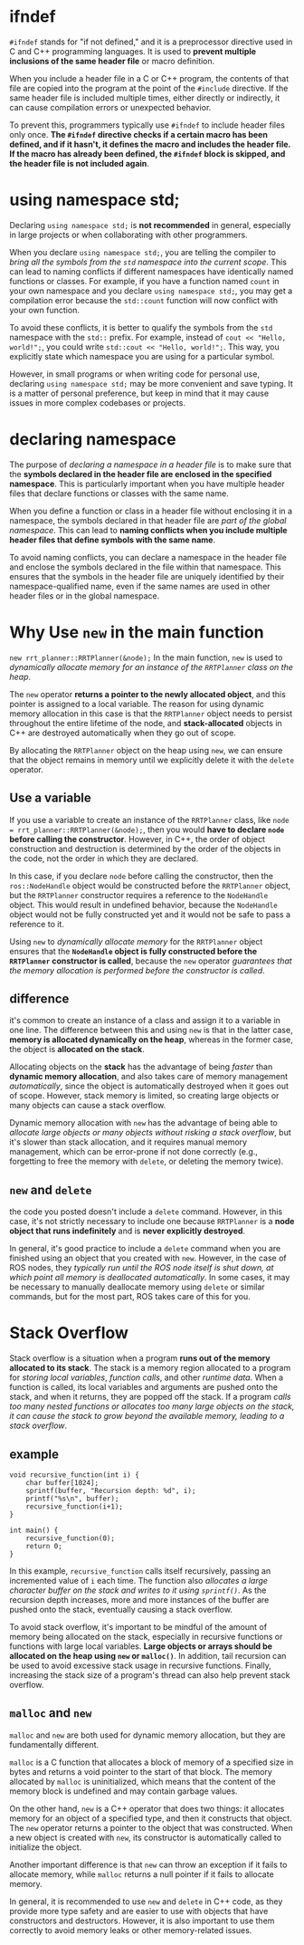 # ifndef
`#ifndef` stands for "if not defined," and it is a preprocessor directive used in C and C++ programming languages. It is used to **prevent multiple inclusions of the same header file** or macro definition.

When you include a header file in a C or C++ program, the contents of that file are copied into the program at the point of the `#include` directive. If the same header file is included multiple times, either directly or indirectly, it can cause compilation errors or unexpected behavior.

To prevent this, programmers typically use `#ifndef` to include header files only once. **The `#ifndef` directive checks if a certain macro has been defined, and if it hasn't, it defines the macro and includes the header file. If the macro has already been defined, the `#ifndef` block is skipped, and the header file is not included again**.

# using namespace std;
Declaring `using namespace std;` is **not recommended** in general, especially in large projects or when collaborating with other programmers.

When you declare `using namespace std;`, you are telling the compiler to _bring all the symbols from the `std` namespace into the current scope_. This can lead to naming conflicts if different namespaces have identically named functions or classes. For example, if you have a function named `count` in your own namespace and you declare `using namespace std;`, you may get a compilation error because the `std::count` function will now conflict with your own function.

To avoid these conflicts, it is better to qualify the symbols from the `std` namespace with the `std::` prefix. For example, instead of `cout << "Hello, world!";`, you could write `std::cout << "Hello, world!";`. This way, you explicitly state which namespace you are using for a particular symbol.

However, in small programs or when writing code for personal use, declaring `using namespace std;` may be more convenient and save typing. It is a matter of personal preference, but keep in mind that it may cause issues in more complex codebases or projects.
# declaring namespace
The purpose of _declaring a namespace in a header file_ is to make sure that the **symbols declared in the header file are enclosed in the specified namespace**. This is particularly important when you have multiple header files that declare functions or classes with the same name.

When you define a function or class in a header file without enclosing it in a namespace, the symbols declared in that header file are _part of the global namespace_. This can lead to **naming conflicts when you include multiple header files that define symbols with the same name**.

To avoid naming conflicts, you can declare a namespace in the header file and enclose the symbols declared in the file within that namespace. This ensures that the symbols in the header file are uniquely identified by their namespace-qualified name, even if the same names are used in other header files or in the global namespace.
# Why Use `new` in the main function
`new rrt_planner::RRTPlanner(&node);`
In the main function, `new` is used to _dynamically allocate memory for an instance of the `RRTPlanner` class on the heap_.

The `new` operator **returns a pointer to the newly allocated object**, and this pointer is assigned to a local variable. The reason for using dynamic memory allocation in this case is that the `RRTPlanner` object needs to persist throughout the entire lifetime of the node, and **stack-allocated** objects in C++ are destroyed automatically when they go out of scope.

By allocating the `RRTPlanner` object on the heap using `new`, we can ensure that the object remains in memory until we explicitly delete it with the `delete` operator.

## Use a variable
If you use a variable to create an instance of the `RRTPlanner` class, like `node = rrt_planner::RRTPlanner(&node);`, then you would **have to declare `node` before calling the constructor**. However, in C++, the order of object construction and destruction is determined by the order of the objects in the code, not the order in which they are declared.

In this case, if you declare `node` before calling the constructor, then the `ros::NodeHandle` object would be constructed before the `RRTPlanner` object, but the `RRTPlanner` constructor requires a reference to the `NodeHandle` object. This would result in undefined behavior, because the `NodeHandle` object would not be fully constructed yet and it would not be safe to pass a reference to it.

Using `new` to _dynamically allocate memory_ for the `RRTPlanner` object ensures that the **`NodeHandle` object is fully constructed before the `RRTPlanner` constructor is called**, because the `new` operator _guarantees that the memory allocation is performed before the constructor is called_.

## difference
it's common to create an instance of a class and assign it to a variable in one line. The difference between this and using `new` is that in the latter case, **memory is allocated dynamically on the heap**, whereas in the former case, the object is **allocated on the stack**.

Allocating objects on the **stack** has the advantage of being _faster_ than **dynamic memory allocation**, and also takes care of memory management _automatically_, since the object is automatically destroyed when it goes out of scope. However, stack memory is limited, so creating large objects or many objects can cause a stack overflow.

Dynamic memory allocation with `new` has the advantage of being able to _allocate large objects or many objects without risking a stack overflow_, but it's slower than stack allocation, and it requires manual memory management, which can be error-prone if not done correctly (e.g., forgetting to free the memory with `delete`, or deleting the memory twice).

## `new` and `delete`
the code you posted doesn't include a `delete` command. However, in this case, it's not strictly necessary to include one because `RRTPlanner` is a **node object that runs indefinitely** and is **never explicitly destroyed**.

In general, it's good practice to include a `delete` command when you are finished using an object that you created with `new`. However, in the case of ROS nodes, they _typically run until the ROS node itself is shut down, at which point all memory is deallocated automatically_. In some cases, it may be necessary to manually deallocate memory using `delete` or similar commands, but for the most part, ROS takes care of this for you.
# Stack Overflow
Stack overflow is a situation when a program **runs out of the memory allocated to its stack**. The stack is a memory region allocated to a program for _storing local variables_, _function calls_, and other _runtime data_. When a function is called, its local variables and arguments are pushed onto the stack, and when it returns, they are popped off the stack. If a program *calls too many nested functions or allocates too many large objects on the stack, it can cause the stack to grow beyond the available memory, leading to a stack overflow*.
## example
```
void recursive_function(int i) {
    char buffer[1024];
    sprintf(buffer, "Recursion depth: %d", i);
    printf("%s\n", buffer);
    recursive_function(i+1);
}

int main() {
    recursive_function(0);
    return 0;
}
```
In this example, `recursive_function` calls itself recursively, passing an incremented value of `i` each time. The function also _allocates a large character buffer on the stack and writes to it using `sprintf()`_. As the recursion depth increases, more and more instances of the buffer are pushed onto the stack, eventually causing a stack overflow.

To avoid stack overflow, it's important to be mindful of the amount of memory being allocated on the stack, especially in recursive functions or functions with large local variables. **Large objects or arrays should be allocated on the heap using `new` or `malloc()`**. In addition, tail recursion can be used to avoid excessive stack usage in recursive functions. Finally, increasing the stack size of a program's thread can also help prevent stack overflow.

## `malloc` and `new`
`malloc` and `new` are both used for dynamic memory allocation, but they are fundamentally different.

`malloc` is a C function that allocates a block of memory of a specified size in bytes and returns a void pointer to the start of that block. The memory allocated by `malloc` is uninitialized, which means that the content of the memory block is undefined and may contain garbage values.

On the other hand, `new` is a C++ operator that does two things: it allocates memory for an object of a specified type, and then it constructs that object. The `new` operator returns a pointer to the object that was constructed. When a new object is created with `new`, its constructor is automatically called to initialize the object.

Another important difference is that `new` can throw an exception if it fails to allocate memory, while `malloc` returns a null pointer if it fails to allocate memory.

In general, it is recommended to use `new` and `delete` in C++ code, as they provide more type safety and are easier to use with objects that have constructors and destructors. However, it is also important to use them correctly to avoid memory leaks or other memory-related issues.